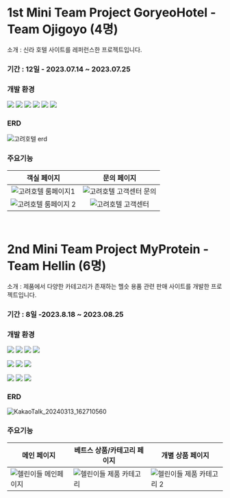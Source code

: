 # 1st Mini Team Project GoryeoHotel - Team Ojigoyo (4명)
소개 : 신라 호텔 사이트를 레퍼런스한 프로젝트입니다. 
### 기간 : 12일 - 2023.07.14 ~ 2023.07.25 

###  개발 환경
<img src="https://img.shields.io/badge/java 1.8-2C2255?style=for-the-badge&logo=openJDK&logoColor=white"> <img src="https://img.shields.io/badge/jdbc-000000?style=for-the-badge&logo=amazondocumentdb&logoColor=white"> <img src="https://img.shields.io/badge/Oracle-F80000?style=for-the-badge&logo=oracle&logoColor=white">
<img src="https://img.shields.io/badge/swing-2F2625?style=for-the-badge&logo=coffeescript&logoColor=white">
<img src="https://img.shields.io/badge/eclipse se-2C2255?style=for-the-badge&logo=eclipse&logoColor=white"> <img src="https://img.shields.io/badge/github-181717?style=for-the-badge&logo=github&logoColor=white">

### ERD
![고려호텔 erd](https://github.com/lsh96900410/SpringSecurity-JWT/assets/133841235/4e9c1221-7417-4314-b187-10e82ec9ddbe)
<br/>
### 주요기능
| 객실 페이지 | 문의 페이지 |
|:--------:|:----------:|
|![고려호텔 룸페이지1](https://github.com/lsh96900410/SpringSecurity-JWT/assets/133841235/1e3f61bb-b186-43ca-abad-f1455574801c)|![고려호텔 고객센터 문의](https://github.com/lsh96900410/SpringSecurity-JWT/assets/133841235/2b9b7de3-3952-4a76-bfe5-069db34d86fe)|
|![고려호텔 룸페이지 2](https://github.com/lsh96900410/SpringSecurity-JWT/assets/133841235/a4c47c05-eae8-42af-850d-939ea60f17c5)|![고려호텔 고객센터](https://github.com/lsh96900410/SpringSecurity-JWT/assets/133841235/bafeec18-751d-461d-9cf0-2ed065225a57)|



<br/>

# 2nd Mini Team Project MyProtein - Team Hellin (6명)
소개 : 제품에서 다양한 카테고리가 존재하는 헬슷 용품 관련 판매 사이트를 개발한 프로젝트입니다.
### 기간 : 8일 -2023.8.18 ~ 2023.08.25

###  개발 환경

<img src="https://img.shields.io/badge/java 1.8-2C2255?style=for-the-badge&logo=openJDK&logoColor=white"> <img src="https://img.shields.io/badge/JSP-F8DC75?style=for-the-badge&logo=apachetomcat&logoColor=black"> <img src="https://img.shields.io/badge/mybatis-000000?style=for-the-badge&logo=amazondocumentdb&logoColor=white"> <img src="https://img.shields.io/badge/Oracle-F80000?style=for-the-badge&logo=oracle&logoColor=white">

<img src="https://img.shields.io/badge/HTML5-E34F26?style=for-the-badge&logo=html5&logoColor=white"> <img src="https://img.shields.io/badge/javascript-F7DF1E?style=for-the-badge&logo=javascript&logoColor=black"> <img src="https://img.shields.io/badge/css3-1572B6?style=for-the-badge&logo=css3&logoColor=white">

<img src="https://img.shields.io/badge/eclipse ee-2C2255?style=for-the-badge&logo=eclipse&logoColor=white"> <img src="https://img.shields.io/badge/gradle 8.3-02303A?style=for-the-badge&logo=gradle&logoColor=white"> <img src="https://img.shields.io/badge/github-181717?style=for-the-badge&logo=github&logoColor=white">


### ERD
![KakaoTalk_20240313_162710560](https://github.com/lsh96900410/SpringSecurity-JWT/assets/133841235/0f3a4d10-77a7-415d-97b6-266495725a47)
### 주요기능
| 메인 페이지 | 베트스 상품/카테고리 페이지 | 개별 상품 페이지 |
|--------|----------|----------|
|![헬린이들 메인페이지](https://github.com/lsh96900410/SpringSecurity-JWT/assets/133841235/e1368294-1680-4c00-8149-0825fb1acdc0)|![헬린이들 제품 카테고리](https://github.com/lsh96900410/SpringSecurity-JWT/assets/133841235/8be4936f-0655-47da-8f61-53dfd5c83398)|![헬린이들 제품 카테고리 2](https://github.com/lsh96900410/SpringSecurity-JWT/assets/133841235/0a37c442-a72d-4176-ba01-3e376a3aadae)|
